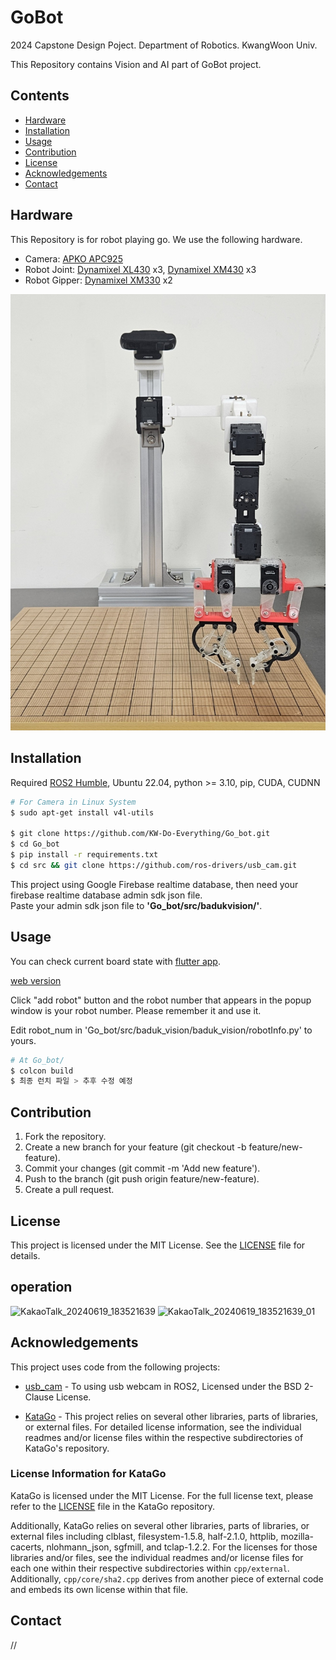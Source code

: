 # GoBot

2024 Capstone Design Poject. Department of Robotics. KwangWoon Univ.

This Repository contains Vision and AI part of GoBot project.

## Contents
- [Hardware](#hardware)
- [Installation](#installation)
- [Usage](#usage)
- [Contribution](#contribution)
- [License](#license)
- [Acknowledgements](#acknowledgements)
- [Contact](#contact)


## Hardware
This Repository is for robot playing go. We use the following hardware.

- Camera: [APKO APC925](https://www.abko.co.kr/brand/detail.php?it_id=1611728230&device=pc)
- Robot Joint: [Dynamixel XL430](https://emanual.robotis.com/docs/kr/dxl/x/) x3, [Dynamixel XM430](https://emanual.robotis.com/docs/kr/dxl/x/) x3
- Robot Gipper: [Dynamixel XM330](https://emanual.robotis.com/docs/kr/dxl/x/) x2

![Robot Image](https://github.com/KW-Do-Everything/Go_bot/blob/9by9/github_img/Robot_Image.JPG?raw=true)

## Installation

Required [ROS2 Humble](https://docs.ros.org/en/humble/index.html), Ubuntu 22.04, python >= 3.10, pip, CUDA, CUDNN</br>


``` bash
# For Camera in Linux System
$ sudo apt-get install v4l-utils

$ git clone https://github.com/KW-Do-Everything/Go_bot.git
$ cd Go_bot
$ pip install -r requirements.txt
$ cd src && git clone https://github.com/ros-drivers/usb_cam.git
```


This project using Google Firebase realtime database, then need your firebase realtime database admin sdk json file. 
</br>
Paste your admin sdk json file to **'Go_bot/src/badukvision/'**.

## Usage
You can check current board state with [flutter app](https://github.com/KW-Do-Everything/baduk_app).

[web version](https://kw-do-everything.web.app)

Click "add robot" button and the robot number that appears in the popup window is your robot number. Please remember it and use it.

Edit robot_num in 'Go_bot/src/baduk_vision/baduk_vision/robotInfo.py' to yours.


```bash
# At Go_bot/
$ colcon build
$ 최종 런치 파일 > 추후 수정 예정
```

## Contribution
1. Fork the repository.
2. Create a new branch for your feature (git checkout -b feature/new-feature).
3. Commit your changes (git commit -m 'Add new feature').
4. Push to the branch (git push origin feature/new-feature).
5. Create a pull request.

## License
This project is licensed under the MIT License. See the [LICENSE](LICENSE) file for details.

## operation
![KakaoTalk_20240619_183521639](https://github.com/KW-Do-Everything/Go_bot/assets/92098771/a8185f2d-d77c-41fc-aa1e-5e886c7f5895)
![KakaoTalk_20240619_183521639_01](https://github.com/KW-Do-Everything/Go_bot/assets/92098771/e9feefb3-413e-42f6-ad15-d3182b521b05)

## Acknowledgements

This project uses code from the following projects:

- [usb_cam](https://github.com/username/awesome-library) - To using usb webcam in ROS2, Licensed under the BSD 2-Clause License.

- [KataGo](https://github.com/lightvector/KataGo) - This project relies on several other libraries, parts of libraries, or external files. For detailed license information, see the individual readmes and/or license files within the respective subdirectories of KataGo's repository.

### License Information for KataGo

KataGo is licensed under the MIT License. For the full license text, please refer to the [LICENSE](https://github.com/lightvector/KataGo/blob/master/LICENSE) file in the KataGo repository.

Additionally, KataGo relies on several other libraries, parts of libraries, or external files including clblast, filesystem-1.5.8, half-2.1.0, httplib, mozilla-cacerts, nlohmann_json, sgfmill, and tclap-1.2.2. For the licenses for those libraries and/or files, see the individual readmes and/or license files for each one within their respective subdirectories within `cpp/external`. Additionally, `cpp/core/sha2.cpp` derives from another piece of external code and embeds its own license within that file.

## Contact
//
